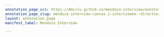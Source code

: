 ```yaml
---
annotation_page_uri: https://Amcclu.github.io/mendoza-interview/annotations/mendoza-interview-canvas-1-interviewee--directness--tone-change--contextualizing--body-language--shaking-head---gesturing.json
annotation_page_slug: mendoza-interview-canvas-1-interviewee--directness--tone-change--contextualizing--body-language--shaking-head---gesturing
layout: annotation_page
manifest_label: Mendoza Interview

---
```

